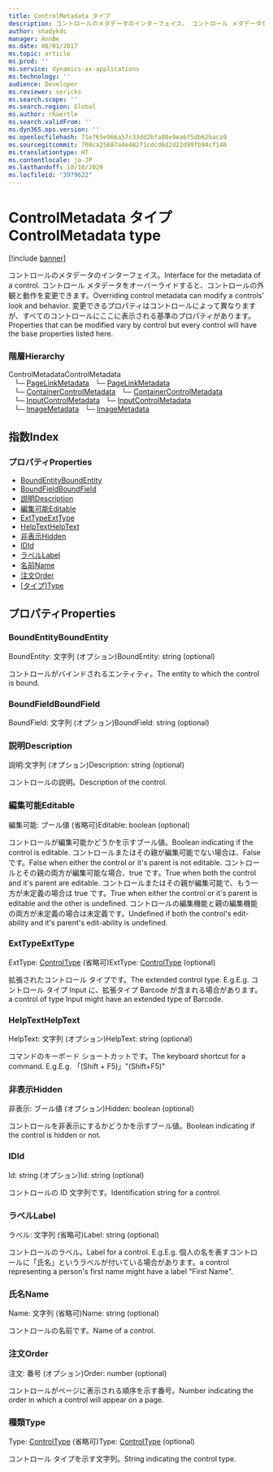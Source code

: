 ```yaml
---
title: ControlMetadata タイプ
description: コントロールのメタデータのインターフェイス。 コントロール メタデータをオーバーライドすると、コントロール&#x27;の外観と動作を変更できます。
author: shadykdc
manager: AnnBe
ms.date: 08/01/2017
ms.topic: article
ms.prod: ''
ms.service: dynamics-ax-applications
ms.technology: ''
audience: Developer
ms.reviewer: sericks
ms.search.scope: ''
ms.search.region: Global
ms.author: rhaertle
ms.search.validFrom: ''
ms.dyn365.ops.version: ''
ms.openlocfilehash: 71e765e966a57c33dd2bfa08e9ea6f5db62baca9
ms.sourcegitcommit: 708ca25687a4e48271cdcd6d2d22d99fb94cf140
ms.translationtype: HT
ms.contentlocale: ja-JP
ms.lasthandoff: 10/10/2020
ms.locfileid: "3979622"
---
```

# <a name="controlmetadata-type"></a><span data-ttu-id="59c14-104">ControlMetadata タイプ</span><span class="sxs-lookup"><span data-stu-id="59c14-104">ControlMetadata type</span></span>

[!include [banner](../../../../includes/banner.md)]

<span data-ttu-id="59c14-105">コントロールのメタデータのインターフェイス。</span><span class="sxs-lookup"><span data-stu-id="59c14-105">Interface for the metadata of a control.</span></span> <span data-ttu-id="59c14-106">コントロール メタデータをオーバーライドすると、コントロールの外観と動作を変更できます。</span><span class="sxs-lookup"><span data-stu-id="59c14-106">Overriding control metadata can modify a controls' look and behavior.</span></span>
<span data-ttu-id="59c14-107">変更できるプロパティはコントロールによって異なりますが、すべてのコントロールにここに表示される基準のプロパティがあります。</span><span class="sxs-lookup"><span data-stu-id="59c14-107">Properties that can be modified vary by control but every control will have the base properties listed here.</span></span>

### <a name="hierarchy"></a><span data-ttu-id="59c14-108">階層</span><span class="sxs-lookup"><span data-stu-id="59c14-108">Hierarchy</span></span>

<span data-ttu-id="59c14-109">ControlMetadata</span><span class="sxs-lookup"><span data-stu-id="59c14-109">ControlMetadata</span></span> <br><span data-ttu-id="59c14-110">&nbsp;&nbsp;&nbsp;└─ [PageLinkMetadata](view-model-control-pagelink-ipagelink-ipagelinkmetadata.md)</span><span class="sxs-lookup"><span data-stu-id="59c14-110">&nbsp;&nbsp;&nbsp;└─ [PageLinkMetadata](view-model-control-pagelink-ipagelink-ipagelinkmetadata.md)</span></span> <br><span data-ttu-id="59c14-111">&nbsp;&nbsp;&nbsp;└─ [ContainerControlMetadata](view-model-control-container-icontainercontrol-icontainercontrolmetadata.md)</span><span class="sxs-lookup"><span data-stu-id="59c14-111">&nbsp;&nbsp;&nbsp;└─ [ContainerControlMetadata](view-model-control-container-icontainercontrol-icontainercontrolmetadata.md)</span></span> <br><span data-ttu-id="59c14-112">&nbsp;&nbsp;&nbsp;└─ [InputControlMetadata](view-model-control-basecontrol-iinputcontrol-iinputcontrolmetadata.md)</span><span class="sxs-lookup"><span data-stu-id="59c14-112">&nbsp;&nbsp;&nbsp;└─ [InputControlMetadata](view-model-control-basecontrol-iinputcontrol-iinputcontrolmetadata.md)</span></span> <br><span data-ttu-id="59c14-113">&nbsp;&nbsp;&nbsp;└─ [ImageMetadata](view-model-control-image-iimage-iimagemetadata.md)</span><span class="sxs-lookup"><span data-stu-id="59c14-113">&nbsp;&nbsp;&nbsp;└─ [ImageMetadata](view-model-control-image-iimage-iimagemetadata.md)</span></span> <br>

## <a name="index"></a><span data-ttu-id="59c14-114">指数</span><span class="sxs-lookup"><span data-stu-id="59c14-114">Index</span></span>

### <a name="properties"></a><span data-ttu-id="59c14-115">プロパティ</span><span class="sxs-lookup"><span data-stu-id="59c14-115">Properties</span></span>

* [<span data-ttu-id="59c14-116">BoundEntity</span><span class="sxs-lookup"><span data-stu-id="59c14-116">BoundEntity</span></span>](view-model-control-basecontrol-icontrol-icontrolmetadata.md#boundentity)
* [<span data-ttu-id="59c14-117">BoundField</span><span class="sxs-lookup"><span data-stu-id="59c14-117">BoundField</span></span>](view-model-control-basecontrol-icontrol-icontrolmetadata.md#boundfield)
* [<span data-ttu-id="59c14-118">説明</span><span class="sxs-lookup"><span data-stu-id="59c14-118">Description</span></span>](view-model-control-basecontrol-icontrol-icontrolmetadata.md#description)
* [<span data-ttu-id="59c14-119">編集可能</span><span class="sxs-lookup"><span data-stu-id="59c14-119">Editable</span></span>](view-model-control-basecontrol-icontrol-icontrolmetadata.md#editable)
* [<span data-ttu-id="59c14-120">ExtType</span><span class="sxs-lookup"><span data-stu-id="59c14-120">ExtType</span></span>](view-model-control-basecontrol-icontrol-icontrolmetadata.md#exttype)
* [<span data-ttu-id="59c14-121">HelpText</span><span class="sxs-lookup"><span data-stu-id="59c14-121">HelpText</span></span>](view-model-control-basecontrol-icontrol-icontrolmetadata.md#helptext)
* [<span data-ttu-id="59c14-122">非表示</span><span class="sxs-lookup"><span data-stu-id="59c14-122">Hidden</span></span>](view-model-control-basecontrol-icontrol-icontrolmetadata.md#hidden)
* [<span data-ttu-id="59c14-123">ID</span><span class="sxs-lookup"><span data-stu-id="59c14-123">Id</span></span>](view-model-control-basecontrol-icontrol-icontrolmetadata.md#id)
* [<span data-ttu-id="59c14-124">ラベル</span><span class="sxs-lookup"><span data-stu-id="59c14-124">Label</span></span>](view-model-control-basecontrol-icontrol-icontrolmetadata.md#label)
* [<span data-ttu-id="59c14-125">名前</span><span class="sxs-lookup"><span data-stu-id="59c14-125">Name</span></span>](view-model-control-basecontrol-icontrol-icontrolmetadata.md#name)
* [<span data-ttu-id="59c14-126">注文</span><span class="sxs-lookup"><span data-stu-id="59c14-126">Order</span></span>](view-model-control-basecontrol-icontrol-icontrolmetadata.md#order)
* <span data-ttu-id="59c14-127">[[タイプ](view-model-control-basecontrol-icontrol-icontrolmetadata.md#type)]</span><span class="sxs-lookup"><span data-stu-id="59c14-127">[Type](view-model-control-basecontrol-icontrol-icontrolmetadata.md#type)</span></span>

## <a name="properties"></a><span data-ttu-id="59c14-128">プロパティ</span><span class="sxs-lookup"><span data-stu-id="59c14-128">Properties</span></span>

### <a name="boundentity"></a><span data-ttu-id="59c14-129">BoundEntity</span><span class="sxs-lookup"><span data-stu-id="59c14-129">BoundEntity</span></span>

<span data-ttu-id="59c14-130">BoundEntity: 文字列 (オプション)</span><span class="sxs-lookup"><span data-stu-id="59c14-130">BoundEntity: string (optional)</span></span> 

<span data-ttu-id="59c14-131">コントロールがバインドされるエンティティ。</span><span class="sxs-lookup"><span data-stu-id="59c14-131">The entity to which the control is bound.</span></span>


### <a name="boundfield"></a><span data-ttu-id="59c14-132">BoundField</span><span class="sxs-lookup"><span data-stu-id="59c14-132">BoundField</span></span>

<span data-ttu-id="59c14-133">BoundField: 文字列 (オプション)</span><span class="sxs-lookup"><span data-stu-id="59c14-133">BoundField: string (optional)</span></span> 




### <a name="description"></a><span data-ttu-id="59c14-134">説明</span><span class="sxs-lookup"><span data-stu-id="59c14-134">Description</span></span>

<span data-ttu-id="59c14-135">説明:文字列 (オプション)</span><span class="sxs-lookup"><span data-stu-id="59c14-135">Description: string (optional)</span></span> 

<span data-ttu-id="59c14-136">コントロールの説明。</span><span class="sxs-lookup"><span data-stu-id="59c14-136">Description of the control.</span></span>


### <a name="editable"></a><span data-ttu-id="59c14-137">編集可能</span><span class="sxs-lookup"><span data-stu-id="59c14-137">Editable</span></span>

<span data-ttu-id="59c14-138">編集可能: プール値 (省略可)</span><span class="sxs-lookup"><span data-stu-id="59c14-138">Editable: boolean (optional)</span></span> 

<span data-ttu-id="59c14-139">コントロールが編集可能かどうかを示すブール値。</span><span class="sxs-lookup"><span data-stu-id="59c14-139">Boolean indicating if the control is editable.</span></span>
<span data-ttu-id="59c14-140">コントロールまたはその親が編集可能でない場合は、False です。</span><span class="sxs-lookup"><span data-stu-id="59c14-140">False when either the control or it's parent is not editable.</span></span>
<span data-ttu-id="59c14-141">コントロールとその親の両方が編集可能な場合、true です。</span><span class="sxs-lookup"><span data-stu-id="59c14-141">True when both the control and it's parent are editable.</span></span>
<span data-ttu-id="59c14-142">コントロールまたはその親が編集可能で、もう一方が未定義の場合は true です。</span><span class="sxs-lookup"><span data-stu-id="59c14-142">True when either the control or it's parent is editable and the other is undefined.</span></span>
<span data-ttu-id="59c14-143">コントロールの編集機能と親の編集機能の両方が未定義の場合は未定義です。</span><span class="sxs-lookup"><span data-stu-id="59c14-143">Undefined if both the control's edit-ability and it's parent's edit-ability is undefined.</span></span>


### <a name="exttype"></a><span data-ttu-id="59c14-144">ExtType</span><span class="sxs-lookup"><span data-stu-id="59c14-144">ExtType</span></span>

<span data-ttu-id="59c14-145">ExtType: [ControlType](../modules/view-model-control-basecontrol-icontrol.md#controltype) (省略可)</span><span class="sxs-lookup"><span data-stu-id="59c14-145">ExtType: [ControlType](../modules/view-model-control-basecontrol-icontrol.md#controltype) (optional)</span></span> 

<span data-ttu-id="59c14-146">拡張されたコントロール タイプです。</span><span class="sxs-lookup"><span data-stu-id="59c14-146">The extended control type.</span></span> <span data-ttu-id="59c14-147">E.g.</span><span class="sxs-lookup"><span data-stu-id="59c14-147">E.g.</span></span> <span data-ttu-id="59c14-148">コントロール タイプ Input に、拡張タイプ Barcode が含まれる場合があります。</span><span class="sxs-lookup"><span data-stu-id="59c14-148">a control of type Input might have an extended type of Barcode.</span></span>


### <a name="helptext"></a><span data-ttu-id="59c14-149">HelpText</span><span class="sxs-lookup"><span data-stu-id="59c14-149">HelpText</span></span>

<span data-ttu-id="59c14-150">HelpText: 文字列 (オプション)</span><span class="sxs-lookup"><span data-stu-id="59c14-150">HelpText: string (optional)</span></span> 

<span data-ttu-id="59c14-151">コマンドのキーボード ショートカットです。</span><span class="sxs-lookup"><span data-stu-id="59c14-151">The keyboard shortcut for a command.</span></span> <span data-ttu-id="59c14-152">E.g.</span><span class="sxs-lookup"><span data-stu-id="59c14-152">E.g.</span></span> <span data-ttu-id="59c14-153">「(Shift + F5)」</span><span class="sxs-lookup"><span data-stu-id="59c14-153">"(Shift+F5)"</span></span>


### <a name="hidden"></a><span data-ttu-id="59c14-154">非表示</span><span class="sxs-lookup"><span data-stu-id="59c14-154">Hidden</span></span>

<span data-ttu-id="59c14-155">非表示: ブール値 (オプション)</span><span class="sxs-lookup"><span data-stu-id="59c14-155">Hidden: boolean (optional)</span></span> 

<span data-ttu-id="59c14-156">コントロールを非表示にするかどうかを示すブール値。</span><span class="sxs-lookup"><span data-stu-id="59c14-156">Boolean indicating if the control is hidden or not.</span></span>


### <a name="id"></a><span data-ttu-id="59c14-157">ID</span><span class="sxs-lookup"><span data-stu-id="59c14-157">Id</span></span>

<span data-ttu-id="59c14-158">Id: string (オプション)</span><span class="sxs-lookup"><span data-stu-id="59c14-158">Id: string (optional)</span></span> 

<span data-ttu-id="59c14-159">コントロールの ID 文字列です。</span><span class="sxs-lookup"><span data-stu-id="59c14-159">Identification string for a control.</span></span>


### <a name="label"></a><span data-ttu-id="59c14-160">ラベル</span><span class="sxs-lookup"><span data-stu-id="59c14-160">Label</span></span>

<span data-ttu-id="59c14-161">ラベル: 文字列 (省略可)</span><span class="sxs-lookup"><span data-stu-id="59c14-161">Label: string (optional)</span></span> 

<span data-ttu-id="59c14-162">コントロールのラベル。</span><span class="sxs-lookup"><span data-stu-id="59c14-162">Label for a control.</span></span> <span data-ttu-id="59c14-163">E.g.</span><span class="sxs-lookup"><span data-stu-id="59c14-163">E.g.</span></span> <span data-ttu-id="59c14-164">個人の名を表すコントロールに「氏名」というラベルが付いている場合があります。</span><span class="sxs-lookup"><span data-stu-id="59c14-164">a control representing a person's first name might have a label "First Name".</span></span>


### <a name="name"></a><span data-ttu-id="59c14-165">氏名</span><span class="sxs-lookup"><span data-stu-id="59c14-165">Name</span></span>

<span data-ttu-id="59c14-166">Name: 文字列 (省略可)</span><span class="sxs-lookup"><span data-stu-id="59c14-166">Name: string (optional)</span></span> 

<span data-ttu-id="59c14-167">コントロールの名前です。</span><span class="sxs-lookup"><span data-stu-id="59c14-167">Name of a control.</span></span>


### <a name="order"></a><span data-ttu-id="59c14-168">注文</span><span class="sxs-lookup"><span data-stu-id="59c14-168">Order</span></span>

<span data-ttu-id="59c14-169">注文: 番号 (オプション)</span><span class="sxs-lookup"><span data-stu-id="59c14-169">Order: number (optional)</span></span> 

<span data-ttu-id="59c14-170">コントロールがページに表示される順序を示す番号。</span><span class="sxs-lookup"><span data-stu-id="59c14-170">Number indicating the order in which a control will appear on a page.</span></span>


### <a name="type"></a><span data-ttu-id="59c14-171">種類</span><span class="sxs-lookup"><span data-stu-id="59c14-171">Type</span></span>

<span data-ttu-id="59c14-172">Type: [ControlType](../modules/view-model-control-basecontrol-icontrol.md#controltype) (省略可)</span><span class="sxs-lookup"><span data-stu-id="59c14-172">Type: [ControlType](../modules/view-model-control-basecontrol-icontrol.md#controltype) (optional)</span></span> 

<span data-ttu-id="59c14-173">コントロール タイプを示す文字列。</span><span class="sxs-lookup"><span data-stu-id="59c14-173">String indicating the control type.</span></span>


